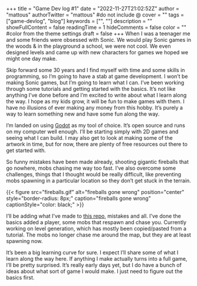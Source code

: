 +++
title = "Game Dev log #1"
date = "2022-11-27T21:02:52Z"
author = "mattous"
authorTwitter = "mattous" #do not include @
cover = ""
tags = ["game-devlog", "blog"]
keywords = ["", ""]
description = ""
showFullContent = false
readingTime = 1
hideComments = false
color = "" #color from the theme settings
draft = false
+++
When I was a teenager me and some friends were obsessed with Sonic. We would play Sonic games in the woods & in the playground a school, we were not cool. We even designed levels and came up with new characters for games we hoped we might one day make.

Skip forward some 30 years and I find myself with time and some skills in programming, so I’m going to have a stab at game development. I won’t be making Sonic games, but I’m going to learn what I can. I’ve been working through some tutorials and getting started with the basics. It’s not like anything I’ve done before and I’m excited to write about what I learn along the way. I hope as my kids grow, it will be fun to make games with them. I have no illusions of ever making any money from this hobby. It’s purely a way to learn something new and have some fun along the way.

I’m landed on using [Godot](https://godotengine.org/) as my tool of choice. It’s open source and runs on my computer well enough. I’ll be starting simply with 2D games and seeing what I can build. I may also get to look at making some of the artwork in time, but for now, there are plenty of free resources out there to get started with.

So funny mistakes have been made already, shooting gigantic fireballs that go nowhere, mobs chasing me way too fast. I’ve also overcome some challenges, things that I thought would be really difficult, like preventing mobs spawning in a particular location so they don’t get stuck in the terrain.

{{< figure src="fireballs.gif" alt="fireballs gone wrong" position="center" style="border-radius: 8px;" caption="fireballs gone wrong" captionStyle="color: black;" >}}

I’ll be adding what I’ve made to [this repo](https://github.com/mattous/godot), mistakes and all. I’ve done the basics added a player, some mobs that respawn and chase you. Currently working on level generation, which has mostly been copied/pasted from a tutorial. The mobs no longer chase me around the map, but they are at least spawning now.

It’s been a big learning curve for sure. I expect I’ll share some of what I learn along the way here. If anything I make actually turns into a full game, I’ll be pretty surprised. It’s really early days yet, but I do have a bunch of ideas about what sort of game I would make. I just need to figure out the basics first.
